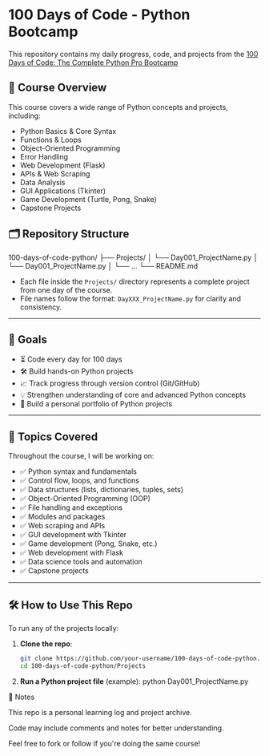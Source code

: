 # 100 Days of Code - Python Bootcamp

This repository contains my daily progress, code, and projects from the [100 Days of Code: The Complete Python Pro Bootcamp](https://www.udemy.com/course/100-days-of-code/)

## 📅 Course Overview

This course covers a wide range of Python concepts and projects, including:

- Python Basics & Core Syntax
- Functions & Loops
- Object-Oriented Programming
- Error Handling
- Web Development (Flask)
- APIs & Web Scraping
- Data Analysis
- GUI Applications (Tkinter)
- Game Development (Turtle, Pong, Snake)
- Capstone Projects

## 🗂️ Repository Structure
100-days-of-code-python/
├── Projects/
│ └── Day001_ProjectName.py
│ └── Day001_ProjectName.py
│ └── ...
└── README.md


- Each file inside the `Projects/` directory represents a complete project from one day of the course.
- File names follow the format: `DayXXX_ProjectName.py` for clarity and consistency.

---

## 🎯 Goals

- ⏳ Code every day for 100 days
- 🛠️ Build hands-on Python projects
- 📈 Track progress through version control (Git/GitHub)
- 💡 Strengthen understanding of core and advanced Python concepts
- 📂 Build a personal portfolio of Python projects

---

## 🧠 Topics Covered

Throughout the course, I will be working on:

- ✅ Python syntax and fundamentals
- ✅ Control flow, loops, and functions
- ✅ Data structures (lists, dictionaries, tuples, sets)
- ✅ Object-Oriented Programming (OOP)
- ✅ File handling and exceptions
- ✅ Modules and packages
- ✅ Web scraping and APIs
- ✅ GUI development with Tkinter
- ✅ Game development (Pong, Snake, etc.)
- ✅ Web development with Flask
- ✅ Data science tools and automation
- ✅ Capstone projects

---

## 🛠️ How to Use This Repo

To run any of the projects locally:

1. **Clone the repo**:
   ```bash
   git clone https://github.com/your-username/100-days-of-code-python.git
   cd 100-days-of-code-python/Projects
   
2. **Run a Python project file** (example):
   python Day001_ProjectName.py

📌 Notes

This repo is a personal learning log and project archive.

Code may include comments and notes for better understanding.

Feel free to fork or follow if you're doing the same course!   
